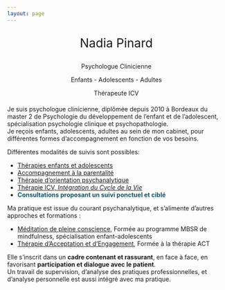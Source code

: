 ```yaml
---
layout: page
---
```

<div class="" style="text-align: center;margin-bottom: 20px">
    <p class="mb-0 font-weight" style="font-size:200%">Nadia Pinard</p>
    <p class="mb-0">Psychologue Clinicienne</p>
    <p class="mb-0">Enfants - Adolescents - Adultes</p>
    <p class="mb-0">Thérapeute ICV</p>
</div>
<div class="container-img" id="at-header">
  <img class="image" id="main-img" src="" />
</div>
<div  class="container-article">
Je suis psychologue clinicienne, diplômée depuis 2010 à Bordeaux du master 2 de Psychologie du développement de l’enfant et de l’adolescent, spécialisation psychologie clinique et psychopathologie.<br />
Je reçois enfants, adolescents, adultes au sein de mon cabinet, pour différentes formes d’accompagnement en fonction de vos besoins.
</p>
<p>
Différentes modalités de suivis sont possibles:
</p>
<ul>
  <li><a href="/enfantouadolescent">Thérapies enfants et adolescents</a></li>
  <li><a href="/parentalite">Accompagnement à la parentalité</a></li>
  <li><a href="/psychotherapie">Thérapie d’orientation psychanalytique</a></li>
  <li><a href="/icv">Thérapie ICV, <i>Intégration du Cycle de la Vie</i></a></li>
  <li><span style="color:#145561;font-weight: bold;">Consultations proposant un suivi ponctuel et ciblé</span></li>
</ul>
<p>
Ma pratique est issue du courant psychanalytique, et s’alimente d’autres approches et formations :
</p>
<ul>
  <li><a href="/mbsr">Méditation de pleine conscience</a>, Formée au programme MBSR de mindfulness, spécialisation enfant-adolescents</li>
  <li><a href="/act">Thérapie d’Acceptation et d’Engagement</a>, Formée à la thérapie ACT</li>
</ul>
<p>
Elle s’inscrit dans un <b>cadre contenant et rassurant</b>, en face à face, en favorisant <b>participation et
dialogue avec le patient</b>.<br />
Un travail de supervision, d’analyse des pratiques professionnelles, et d’analyse personnelle est aussi
intégré avec ma pratique.
</p>

</div>
